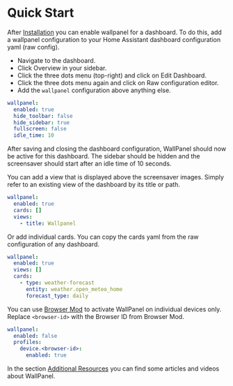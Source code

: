 # Quick Start
After [Installation](installation.md#installation) you can enable wallpanel for a dashboard.
To do this, add a wallpanel configuration to your Home Assistant dashboard configuration yaml (raw config).

* Navigate to the dashboard.
* Click Overview in your sidebar.
* Click the three dots menu (top-right) and click on Edit Dashboard.
* Click the three dots menu again and click on Raw configuration editor.
* Add the `wallpanel` configuration above anything else.

```yaml
wallpanel:
  enabled: true
  hide_toolbar: false
  hide_sidebar: true
  fullscreen: false
  idle_time: 10
```

After saving and closing the dashboard configuration, WallPanel should now be active for this dashboard.
The sidebar should be hidden and the screensaver should start after an idle time of 10 seconds.

You can add a view that is displayed above the screensaver images.
Simply refer to an existing view of the dashboard by its title or path.
```yaml
wallpanel:
  enabled: true
  cards: []
  views:
    - title: Wallpanel
```

Or add individual cards.
You can copy the cards yaml from the raw configuration of any dashboard.

```yaml
wallpanel:
  enabled: true
  views: []
  cards:
    - type: weather-forecast
      entity: weather.open_meteo_home
      forecast_type: daily
```

You can use [Browser Mod](https://github.com/thomasloven/hass-browser_mod) to activate WallPanel on individual devices only. Replace `<browser-id>` with the Browser ID from Browser Mod.

```yaml
wallpanel:
  enabled: false
  profiles:
    device.<browser-id>:
      enabled: true
```

In the section [Additional Resources](additional-resources.md) you can find some articles and videos about WallPanel.
